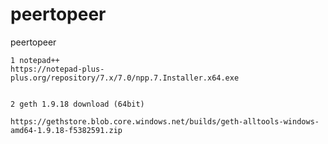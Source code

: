 # peertopeer
peertopeer

    1 notepad++
    https://notepad-plus-plus.org/repository/7.x/7.0/npp.7.Installer.x64.exe


    2 geth 1.9.18 download (64bit)

    https://gethstore.blob.core.windows.net/builds/geth-alltools-windows-amd64-1.9.18-f5382591.zip

